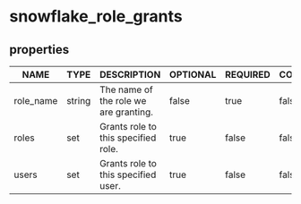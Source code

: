
# snowflake_role_grants

<!-- These docs are auto-generated by code in ./docgen, run by with make docs. Manual edits will be overwritten. -->

## properties

|   NAME    |  TYPE  |              DESCRIPTION              | OPTIONAL | REQUIRED  | COMPUTED | DEFAULT |
|-----------|--------|---------------------------------------|----------|-----------|----------|---------|
| role_name | string | The name of the role we are granting. | false    | true      | false    |         |
| roles     | set    | Grants role to this specified role.   | true     | false     | false    |         |
| users     | set    | Grants role to this specified user.   | true     | false     | false    |         |
